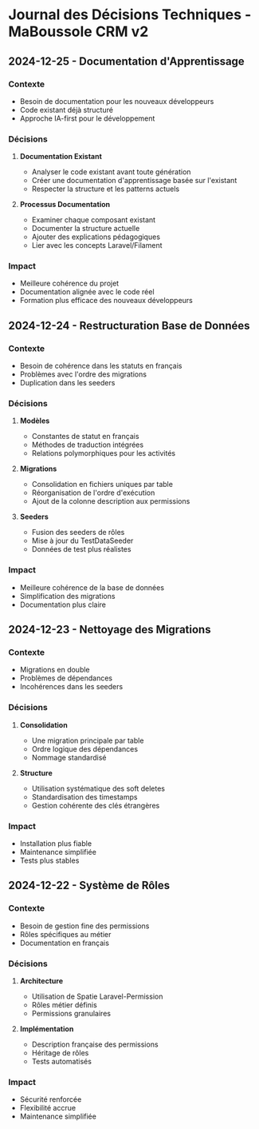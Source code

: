 # Journal des Décisions Techniques - MaBoussole CRM v2

## 2024-12-25 - Documentation d'Apprentissage
### Contexte
- Besoin de documentation pour les nouveaux développeurs
- Code existant déjà structuré
- Approche IA-first pour le développement

### Décisions
1. **Documentation Existant**
   - Analyser le code existant avant toute génération
   - Créer une documentation d'apprentissage basée sur l'existant
   - Respecter la structure et les patterns actuels

2. **Processus Documentation**
   - Examiner chaque composant existant
   - Documenter la structure actuelle
   - Ajouter des explications pédagogiques
   - Lier avec les concepts Laravel/Filament

### Impact
- Meilleure cohérence du projet
- Documentation alignée avec le code réel
- Formation plus efficace des nouveaux développeurs

## 2024-12-24 - Restructuration Base de Données
### Contexte
- Besoin de cohérence dans les statuts en français
- Problèmes avec l'ordre des migrations
- Duplication dans les seeders

### Décisions
1. **Modèles**
   - Constantes de statut en français
   - Méthodes de traduction intégrées
   - Relations polymorphiques pour les activités

2. **Migrations**
   - Consolidation en fichiers uniques par table
   - Réorganisation de l'ordre d'exécution
   - Ajout de la colonne description aux permissions

3. **Seeders**
   - Fusion des seeders de rôles
   - Mise à jour du TestDataSeeder
   - Données de test plus réalistes

### Impact
- Meilleure cohérence de la base de données
- Simplification des migrations
- Documentation plus claire

## 2024-12-23 - Nettoyage des Migrations
### Contexte
- Migrations en double
- Problèmes de dépendances
- Incohérences dans les seeders

### Décisions
1. **Consolidation**
   - Une migration principale par table
   - Ordre logique des dépendances
   - Nommage standardisé

2. **Structure**
   - Utilisation systématique des soft deletes
   - Standardisation des timestamps
   - Gestion cohérente des clés étrangères

### Impact
- Installation plus fiable
- Maintenance simplifiée
- Tests plus stables

## 2024-12-22 - Système de Rôles
### Contexte
- Besoin de gestion fine des permissions
- Rôles spécifiques au métier
- Documentation en français

### Décisions
1. **Architecture**
   - Utilisation de Spatie Laravel-Permission
   - Rôles métier définis
   - Permissions granulaires

2. **Implémentation**
   - Description française des permissions
   - Héritage de rôles
   - Tests automatisés

### Impact
- Sécurité renforcée
- Flexibilité accrue
- Maintenance simplifiée
